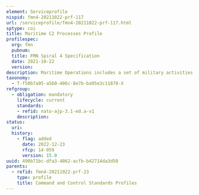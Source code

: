 ```yaml
---
element: Serviceprofile
nispid: fmn4-20211022-prf-117
url: /serviceprofile/fmn4-20211022-prf-117.html
sptype: coi
title: Maritime C2 Processes Profile
profilespec:
  org: fmn
  pubnum: 
  title: FMN Spiral 4 Specification
  date: 2021-10-22
  version: 
description: Maritime Operations includes a set of military activities conducted by maritime air, surface, sub-surface and amphibious forces to attain and maintain a desired degree of control of the surface, sub-surface, and air above the sea, influence events ashore, and, as required, support land, air/space, and cyber operations
taxonomy:
  - T-f50b7a95-a560-406c-8e7b-ba95e3c11878-X
refgroup:
  - obligation: mandatory
    lifecycle: current
    standards: 
    - refid: nato-ajp-3.1-ed.a-v1
    description: 
status:
  uri: 
  history: 
    - flag: added
      date: 2022-12-23
      rfcp: 14-059
      version: 15.0
uuid: 490b71bc-dfa3-4062-acfb-b42714da3d50
parents:
  - refid: fmn4-20211022-prf-23
    type: profile
    title: Command and Control Standards Profiles
---
```

